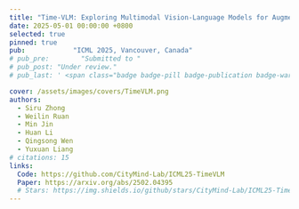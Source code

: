 ```yaml
---
title: "Time-VLM: Exploring Multimodal Vision-Language Models for Augmented Time Series Forecasting"
date: 2025-05-01 00:00:00 +0800
selected: true
pinned: true
pub:            "ICML 2025, Vancouver, Canada"
# pub_pre:        "Submitted to "
# pub_post: "Under review."
# pub_last: ' <span class="badge badge-pill badge-publication badge-warning">Poster</span>'

cover: /assets/images/covers/TimeVLM.png
authors:
  - Siru Zhong
  - Weilin Ruan
  - Min Jin
  - Huan Li
  - Qingsong Wen
  - Yuxuan Liang
# citations: 15
links:
  Code: https://github.com/CityMind-Lab/ICML25-TimeVLM
  Paper: https://arxiv.org/abs/2502.04395
  # Stars: https://img.shields.io/github/stars/CityMind-Lab/ICML25-TimeVLM?style=social
---
```

